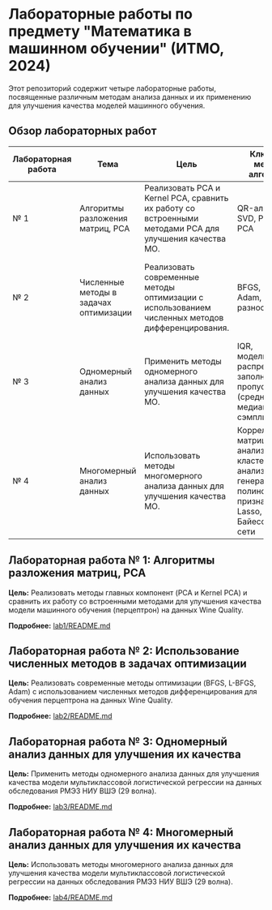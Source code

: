 # Лабораторные работы по предмету "Математика в машинном обучении" (ИТМО, 2024)

Этот репозиторий содержит четыре лабораторные работы, посвященные различным методам анализа данных и их применению для улучшения качества моделей машинного обучения.

## Обзор лабораторных работ

| Лабораторная работа | Тема                                     | Цель                                                                                       | Ключевые методы/алгоритмы                                                           | Результаты                                                                                                             | Dataset | Модель МО |
|-------------------|------------------------------------------|----------------------------------------------------------------------------------------------|------------------------------------------------------------------------------------|-------------------------------------------------------------------------------------------------------------------------|---------|-----------|
| № 1              | Алгоритмы разложения матриц, PCA           | Реализовать PCA и Kernel PCA, сравнить их работу со встроенными методами PCA для улучшения качества МО. | QR-алгоритм, SVD, PCA, Kernel PCA             | Заметное улучшение качества работы нейронной сети после применения встроенного метода PCA.                                      | Wine Quality | Перцептрон |
| № 2              | Численные методы в задачах оптимизации   | Реализовать современные методы оптимизации с использованием численных методов дифференцирования.   | BFGS, L-BFGS, Adam, конечные разности                                                  | Adam показал наилучшую точность. L-BFGS сходился быстрее, чем Adam и BFGS. BFGS показал наименьшую эффективность.               | Wine Quality | Перцептрон |
| № 3              | Одномерный анализ данных                | Применить методы одномерного анализа данных для улучшения качества МО.                        | IQR, моделирование распределений, заполнение пропусков (среднее, медиана, сэмплирование) | Лучшие метрики получены при заполнении пропусков сэмплированными значениями из смоделированных распределений.                | РМЭЗ НИУ ВШЭ (29 волна) | Мультиклассовая логистическая регрессия (5 классов) |
| № 4              | Многомерный анализ данных               | Использовать методы многомерного анализа данных для улучшения качества МО.                       | Корреляционная матрица, VIF анализ, кластерный анализ, генерация полиномиальных признаков, Lasso, Байесовские сети | Наилучшие результаты показало применение байесовской сети. Генерация и отбор признаков ухудшили целевые результаты обучения. | РМЭЗ НИУ ВШЭ (29 волна) | Мультиклассовая логистическая регрессия (5 классов) |


## Лабораторная работа № 1: Алгоритмы разложения матриц, PCA

**Цель:** Реализовать методы главных компонент (PCA и Kernel PCA) и сравнить их работу со встроенными методами для улучшения качества модели машинного обучения (перцептрон) на данных Wine Quality.

**Подробнее:** [lab1/README.md](https://github.com/shtykinao/Maths_in_ML/tree/main/lab1)


## Лабораторная работа № 2: Использование численных методов в задачах оптимизации

**Цель:** Реализовать современные методы оптимизации (BFGS, L-BFGS, Adam) с использованием численных методов дифференцирования для обучения перцептрона на данных Wine Quality.

**Подробнее:** [lab2/README.md](lab2/README.md)


## Лабораторная работа № 3: Одномерный анализ данных для улучшения их качества

**Цель:** Применить методы одномерного анализа данных для улучшения качества модели мультиклассовой логистической регрессии на данных обследования РМЭЗ НИУ ВШЭ (29 волна).

**Подробнее:** [lab3/README.md](lab3/README.md)


## Лабораторная работа № 4: Многомерный анализ данных для улучшения их качества

**Цель:** Использовать методы многомерного анализа данных для улучшения качества модели мультиклассовой логистической регрессии на данных обследования РМЭЗ НИУ ВШЭ (29 волна).

**Подробнее:** [lab4/README.md](lab4/README.md)
